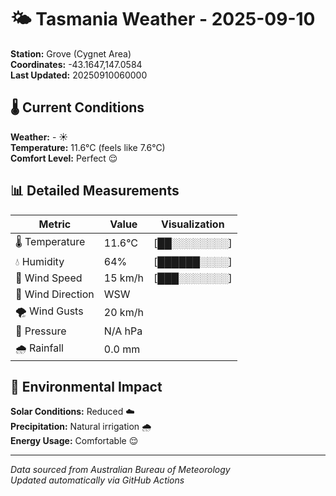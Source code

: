# 🌤️ Tasmania Weather - 2025-09-10

**Station:** Grove (Cygnet Area)  
**Coordinates:** -43.1647,147.0584  
**Last Updated:** 20250910060000

## 🌡️ Current Conditions

**Weather:** - ☀️  
**Temperature:** 11.6°C (feels like 7.6°C)  
**Comfort Level:** Perfect 😌

## 📊 Detailed Measurements

| Metric | Value | Visualization |
|--------|-------|---------------|
| 🌡️ Temperature | 11.6°C | [██░░░░░░░░] |
| 💧 Humidity | 64% | [██████░░░░] |
| 💨 Wind Speed | 15 km/h | [███░░░░░░░] |
| 🧭 Wind Direction | WSW | |
| 🌪️ Wind Gusts | 20 km/h | |
| 🔽 Pressure | N/A hPa | |
| 🌧️ Rainfall | 0.0 mm | |

## 🌱 Environmental Impact

**Solar Conditions:** Reduced ☁️  
**Precipitation:** Natural irrigation 🌧️  
**Energy Usage:** Comfortable 😌

---
*Data sourced from Australian Bureau of Meteorology*  
*Updated automatically via GitHub Actions*
